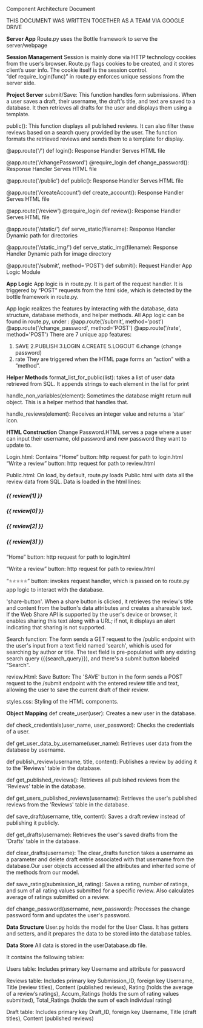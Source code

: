 Component Architecture Document

THIS DOCUMENT WAS WRITTEN TOGETHER AS A TEAM VIA GOOGLE DRIVE

**Server App**
Route.py uses the Bottle framework to serve the server/webpage

**Session Management**
Session is mainly done via HTTP technology cookies from the user’s browser. 
Route.py flags cookies to be created, and it stores client’s user info. The cookie itself is the session control.  
“def require_login(func)” in route.py enforces unique sessions from the server side.

	
**Project Server**
submit/Save: This function handles form submissions. When a user saves a draft, their username, the draft's title, and 
text are saved to a database. It then retrieves all drafts for the user and displays them using a template.

public(): This function displays all published reviews. It can also filter these reviews based on a search query 
provided by the user. The function formats the retrieved reviews and sends them to a template for display.
	
@app.route('/')
def login():
Response Handler
Serves HTML file

@app.route('/changePassword')
@require_login
def change_password():
Response Handler
Serves HTML file

@app.route('/public')
def public():
Response Handler
Serves HTML file

@app.route('/createAccount')
def create_account():
Response Handler
Serves HTML file


@app.route('/review')
@require_login
def review():
Response Handler
Serves HTML file

@app.route('/static/<filename>')
def serve_static(filename):
Response Handler
Dynamic path for directories

@app.route('/static_img/<filename>')
def serve_static_img(filename):
Response Handler
Dynamic path for image directory

@app.route('/submit', method='POST')
def submit():
Request Handler
App Logic Module


**App Logic**
App logic is in route.py. It is part of the request handler. It is triggered by “POST” requests from the html side, 
which is detected by the bottle framework in route.py.

App logic realizes the features by interacting with the database, data structure, database
methods, and helper methods. All App logic can be found in route.py, under :
@app.route(‘/submit’, method=’post’)
@app.route('/change_password', method='POST')
@app.route('/rate', method='POST')
There are 7 unique app features:
1. SAVE
2.PUBLISH
3.LOGIN
4.CREATE
5.LOGOUT
6.change (change password)
7. rate 
They are triggered when the HTML page forms an “action” with a “method”.


**Helper Methods**
format_list_for_public(list): takes a list of user data retrieved from SQL. It appends strings to 
each element in the list for print

handle_non_variables(element): Sometimes the database might return null object. This is a helper method 
that handles that.

handle_reviews(element): Receives an integer value and returns a ‘star’ icon.


**HTML Construction**
Change Password.HTML serves a page where a user can input their username, old password and new password they 
want to update to.
	
	
Login.html:
	Contains 
“Home” button: http request for path to login.html
“Write a review” button:  http request for path to review.html
	
Public.html:
On load, by default, route.py loads Public.html with data all the review data from SQL. 
Data is loaded in the html lines:
               <h5 id="title">{{ review[1] }}</h5>
                            <h5>{{ review[0] }}</h5>
                            <h5>{{ review[2] }}</h5>
                            <h5>{{ review[3] }}</h5> 

 “Home” button: http request for path to login.html

“Write a review” button:  http request for path to review.html

“⭐️⭐️⭐️⭐️⭐️” button: invokes request handler, which is passed on to route.py app logic to interact with the database. 

'share-button'. When a share button is clicked, it retrieves the review's title and content from the button's data 
attributes and creates a shareable text. If the Web Share API is supported by the user's device or browser, 
it enables sharing this text along with a URL; if not, it displays an alert indicating that sharing is not supported. 

Search function: The form sends a GET request to the /public endpoint with the user's input from a text field named 'search', 
which is used for searching by author or title. The text field is pre-populated with any existing search query 
({{search_query}}), and there's a submit button labeled "Search". 


review.Html:
Save Button: The 'SAVE' button in the form sends a POST request to the /submit endpoint with the entered review title 
and text, allowing the user to save the current draft of their review.

styles.css: 
Styling of the HTML components.			

**Object Mapping**
def create_user(user): Creates a new user in the database.

def check_credentials(user_name, user_password): Checks the credentials of a user.

def get_user_data_by_username(user_name): Retrieves user data from the database by username.

def publish_review(username, title, content): Publishes a review by adding it to the 'Reviews' table in the database.

def get_published_reviews(): Retrieves all published reviews from the 'Reviews' table in the database.

def get_users_published_reviews(username): Retrieves the user's published reviews from the 'Reviews' table in the database.

def save_draft(username, title, content): Saves a draft review instead of publishing it publicly.

def get_drafts(username): Retrieves the user's saved drafts from the 'Drafts' table in the database.

def clear_drafts(username): The clear_drafts function takes a username as a parameter and delete draft entrie associated 
with that username from the database.Our user objects accessed all the attributes and inherited some of the methods from 
our model. 

def save_rating(submission_id, rating): Saves a rating, number of ratings, and sum of all rating values submitted for 
a specific review. Also calculates average of ratings submitted on a review.

def change_password(username, new_password): Processes the change password form and updates the user's password.

**Data Structure**
User.py holds the model for the User Class. It has getters and setters, and it prepares the data to be stored 
into the database tables. 


**Data Store**
All data is stored in the userDatabase.db file.

It contains the following tables:

Users table: Includes primary key Username and attribute for password

Reviews table: Includes primary key Submission_ID, foreign key Username, Title (review titles),
Content (published reviews), Rating (holds the average of a review’s ratings),
Accum_Ratings (holds the sum of rating values submitted), Total_Ratings (holds the sum of each individual rating)

Draft table: Includes primary key Draft_ID, foreign key Username, Title (draft titles), Content (published reviews)
